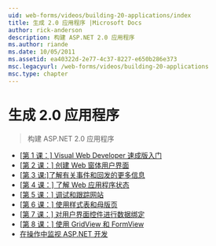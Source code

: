 ```yaml
---
uid: web-forms/videos/building-20-applications/index
title: 生成 2.0 应用程序 |Microsoft Docs
author: rick-anderson
description: 构建 ASP.NET 2.0 应用程序
ms.author: riande
ms.date: 10/05/2011
ms.assetid: ea40322d-2e77-4c37-8227-e650b286e373
msc.legacyurl: /web-forms/videos/building-20-applications
msc.type: chapter
---
```

<a name="building-20-applications"></a>生成 2.0 应用程序
====================
> 构建 ASP.NET 2.0 应用程序


- [[第 1 课：] Visual Web Developer 速成版入门](lesson-1-getting-started-with-visual-web-developer-express.md)
- [[第 2 课：] 创建 Web 窗体用户界面](lesson-2-creating-a-web-forms-user-interface.md)
- [[第 3 课:]了解有关事件和回发的更多信息](lesson-3-understanding-more-about-events-and-postback.md)
- [[第 4 课：] 了解 Web 应用程序状态](lesson-4-understanding-web-application-state.md)
- [[第 5 课：] 调试和跟踪网站](lesson-5-debugging-and-tracing-your-website.md)
- [[第 6 课：] 使用样式表和母版页](lesson-6-working-with-stylesheets-and-master-pages.md)
- [[第 7 课：] 对用户界面控件进行数据绑定](lesson-7-databinding-to-user-interface-controls.md)
- [[第 8 课：] 使用 GridView 和 FormView](lesson-8-working-with-the-gridview-and-formview.md)
- [在操作中监视 ASP.NET 开发](watch-aspnet-development-in-action.md)
